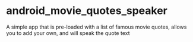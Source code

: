 android_movie_quotes_speaker
============================

A simple app that is pre-loaded with a list of famous movie quotes, allows you to add your own, and will speak the quote text
